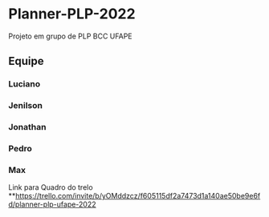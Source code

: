 # Planner-PLP-2022
Projeto em grupo de PLP BCC UFAPE
## Equipe
### Luciano
### Jenilson
### Jonathan
### Pedro
### Max 
Link para Quadro do trelo
**https://trello.com/invite/b/yOMddzcz/f605115df2a7473d1a140ae50be9e6fd/planner-plp-ufape-2022
